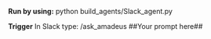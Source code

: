 **Run by using:**
python build_agents/Slack_agent.py

**Trigger** 
In Slack type:
/ask_amadeus ##Your prompt here##

